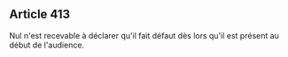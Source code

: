 Article 413
----
Nul n'est recevable à déclarer qu'il fait défaut dès lors qu'il est présent au
début de l'audience.
